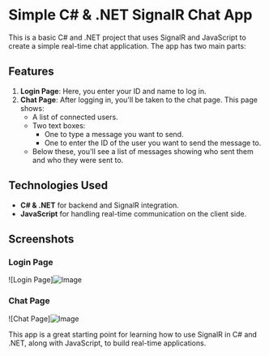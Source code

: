 # Simple C# & .NET SignalR Chat App

This is a basic C# and .NET project that uses SignalR and JavaScript to create a simple real-time chat application. The app has two main parts:

## Features
1. **Login Page**: Here, you enter your ID and name to log in.
2. **Chat Page**: After logging in, you'll be taken to the chat page. This page shows:
   - A list of connected users.
   - Two text boxes:
     - One to type a message you want to send.
     - One to enter the ID of the user you want to send the message to.
   - Below these, you'll see a list of messages showing who sent them and who they were sent to.

## Technologies Used
- **C# & .NET** for backend and SignalR integration.
- **JavaScript** for handling real-time communication on the client side.

## Screenshots

### Login Page
![Login Page]![Image](https://github.com/user-attachments/assets/483dc2c3-2f7a-41ae-94cb-53e43ca56769)

### Chat Page
![Chat Page]![Image](https://github.com/user-attachments/assets/cd008f09-fbc1-4079-aa52-e7b568ebcdae)

This app is a great starting point for learning how to use SignalR in C# and .NET, along with JavaScript, to build real-time applications.
